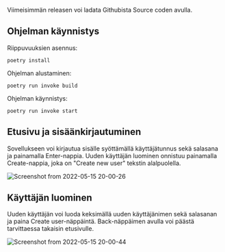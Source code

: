 Viimeisimmän releasen voi ladata Githubista Source coden avulla.

## Ohjelman käynnistys

Riippuvuuksien asennus:

``poetry install``

Ohjelman alustaminen:

``poetry run invoke build``

Ohjelman käynnistys:

``poetry run invoke start``

## Etusivu ja sisäänkirjautuminen

Sovellukseen voi kirjautua sisälle syöttämällä käyttäjätunnus sekä salasana ja painamalla Enter-nappia. Uuden käyttäjän luominen onnistuu painamalla Create-nappia, joka on "Create new user" tekstin alalpuolella.

![Screenshot from 2022-05-15 20-00-26](https://user-images.githubusercontent.com/101710774/168485514-f116c3df-96b6-4aa5-a955-63cbe44a2ced.png)

## Käyttäjän luominen

Uuden käyttäjän voi luoda keksimällä uuden käyttäjänimen sekä salasanan ja paina Create user-näppäintä. Back-näppäimen avulla voi päästä tarvittaessa takaisin etusivulle.

![Screenshot from 2022-05-15 20-00-44](https://user-images.githubusercontent.com/101710774/168485371-f131e325-cb9d-46f1-8bf7-57ac30593c79.png)

